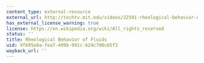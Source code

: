 ```yaml
---
content_type: external-resource
external_url: http://techtv.mit.edu/videos/32591-rheological-behavior-of-fluids
has_external_license_warning: true
license: https://en.wikipedia.org/wiki/All_rights_reserved
status: ''
title: Rheological Behavior of Fluids
uid: 9f695e8a-fea7-409b-991c-b24c790c65f3
wayback_url: ''
---
```

